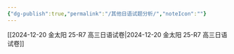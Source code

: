```yaml
---
{"dg-publish":true,"permalink":"/其他日语试题分析/","noteIcon":""}
---
```



[[2024-12-20 金太阳 25-R7 高三日语试卷\|2024-12-20 金太阳 25-R7 高三日语试卷]]
